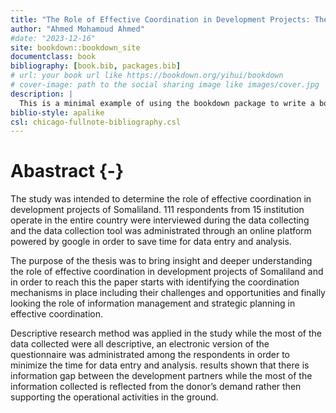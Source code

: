 ```yaml
--- 
title: "The Role of Effective Coordination in Development Projects: The Case for Somaliland"
author: "Ahmed Mohamoud Ahmed"
#date: "2023-12-16"
site: bookdown::bookdown_site
documentclass: book
bibliography: [book.bib, packages.bib]
# url: your book url like https://bookdown.org/yihui/bookdown
# cover-image: path to the social sharing image like images/cover.jpg
description: |
  This is a minimal example of using the bookdown package to write a book.
biblio-style: apalike
csl: chicago-fullnote-bibliography.csl
---
```


# Abastract {-}

The study was intended to determine the role of effective coordination in development projects of Somaliland. 111 respondents from 15 institution operate in the entire country were interviewed during the data collecting and the data collection tool was administrated through an online platform powered by google in order to save time for data entry and analysis. 

The purpose of the thesis was to bring insight and deeper understanding the role of effective coordination in development projects of Somaliland and in order to reach this the paper starts with identifying the coordination mechanisms in place including their challenges and opportunities and finally looking the role of information management and strategic planning in effective coordination. 

Descriptive research method was applied in the study while the most of the data collected were all descriptive, an electronic version of the questionnaire was administrated among the respondents in order to minimize the time for data entry and analysis. results shown that there is information gap between the development partners while the most of the information collected is reflected from the donor’s demand rather then supporting the operational activities in the ground. 


